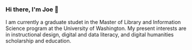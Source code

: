 ### Hi there, I'm Joe 👋
I am currently a graduate studet in the Master of Library and Information Science program at the University of Washington. My present interests are in instructional design, digital and data literacy, and digital humanities scholarship and education.
